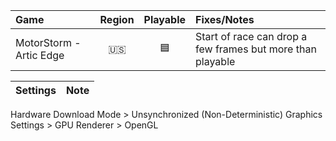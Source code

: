 Game|Region|Playable|Fixes/Notes
:---|:----:|:------:|:----------
MotorStorm - Artic Edge|🇺🇸|🟦|Start of race can drop a few frames but more than playable

Settings|Note
:-------|:---
Hardware Download Mode > Unsynchronized (Non-Deterministic)
Graphics Settings > GPU Renderer > OpenGL
